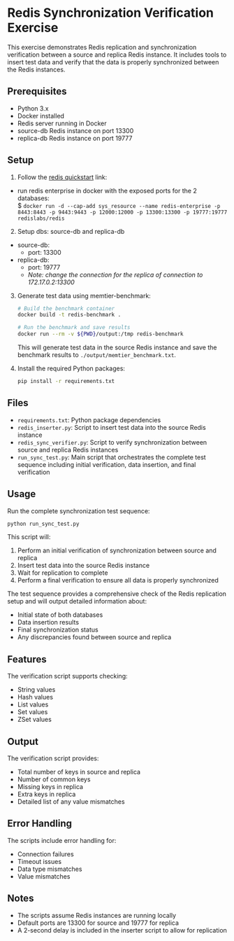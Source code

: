 # Redis Synchronization Verification Exercise

This exercise demonstrates Redis replication and synchronization verification between a source and replica Redis instance. It includes tools to insert test data and verify that the data is properly synchronized between the Redis instances.

## Prerequisites
- Python 3.x
- Docker installed
- Redis server running in Docker
- source-db Redis instance on port 13300
- replica-db Redis instance on port 19777

## Setup
1. Follow the [redis quickstart](https://redis.io/docs/latest/operate/rs/installing-upgrading/quickstarts/docker-quickstart/#run-the-container) link:
- run redis enterprise in docker with the exposed ports for the 2 databases:   
$ `docker run -d --cap-add sys_resource --name redis-enterprise -p 8443:8443 -p 9443:9443 -p 12000:12000 -p 13300:13300 -p 19777:19777 redislabs/redis`

2. Setup dbs: source-db and replica-db
- source-db:
    - port: 13300
- replica-db:
    - port: 19777   
    - _*Note:* change the connection for the replica of connection to 172.17.0.2:13300_

3. Generate test data using memtier-benchmark:
    ```bash
    # Build the benchmark container
    docker build -t redis-benchmark .

    # Run the benchmark and save results
    docker run --rm -v ${PWD}/output:/tmp redis-benchmark 
    ```
    This will generate test data in the source Redis instance and save the  benchmark results to `./output/memtier_benchmark.txt`.


4. Install the required Python packages:
    ```bash
    pip install -r requirements.txt
    ```
## Files
- `requirements.txt`: Python package dependencies
- `redis_inserter.py`: Script to insert test data into the source Redis instance
- `redis_sync_verifier.py`: Script to verify synchronization between source and replica Redis instances
- `run_sync_test.py`: Main script that orchestrates the complete test sequence including initial verification, data insertion, and final verification


## Usage

Run the complete synchronization test sequence:
```bash
python run_sync_test.py
```

This script will:
1. Perform an initial verification of synchronization between source and replica
2. Insert test data into the source Redis instance
3. Wait for replication to complete
4. Perform a final verification to ensure all data is properly synchronized

The test sequence provides a comprehensive check of the Redis replication setup and will output detailed information about:
- Initial state of both databases
- Data insertion results
- Final synchronization status
- Any discrepancies found between source and replica

## Features

The verification script supports checking:
- String values
- Hash values
- List values
- Set values
- ZSet values

## Output

The verification script provides:
- Total number of keys in source and replica
- Number of common keys
- Missing keys in replica
- Extra keys in replica
- Detailed list of any value mismatches

## Error Handling

The scripts include error handling for:
- Connection failures
- Timeout issues
- Data type mismatches
- Value mismatches

## Notes

- The scripts assume Redis instances are running locally
- Default ports are 13300 for source and 19777 for replica
- A 2-second delay is included in the inserter script to allow for replication 